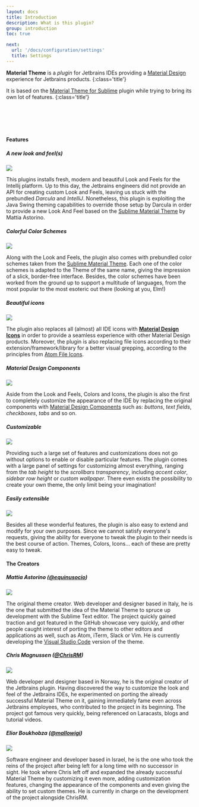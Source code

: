 ```yaml
---
layout: docs
title: Introduction
description: What is this plugin?
group: introduction
toc: true

next:
  url: '/docs/configuration/settings'
  title: Settings
---
```


**Material Theme** is a *plugin* for Jetbrains IDEs providing a
[Material Design](https://material.io/guidelines/)
experience for Jetbrains products.
{:class='title'}

It is based on the [Material Theme for Sublime](https://github.com/equinusocio/material-theme) plugin while trying to bring its own lot of features.
{:class='title'}

<div class="featimg theme-img" style="padding: 2rem"></div>

#### Features

##### A new look and feel(s)

<img class="promo-img" src="{{ site.img_folder | prepend: site.baseurl | replace: '//', '/' }}/lookandfeel.svg">

This plugins installs fresh, modern and beautiful Look and Feels for the Intellij platform.
Up to this day, the Jetbrains engineers did not provide an API for creating custom Look and Feels, leaving us
stuck with the prebundled *Darcula* and *IntelliJ*. Nonetheless, this plugin is exploiting the Java Swing theming capabilities
to override those setup by Darcula in order to provide a new Look And Feel based on the [Sublime Material Theme](https://github.com/equinusocio/material-theme) by Mattia Astorino.

##### Colorful Color Schemes

<img class="promo-img" src="{{ site.img_folder | prepend: site.baseurl | replace: '//', '/' }}/colorschemes.svg">

Along with the Look and Feels, the plugin also comes with prebundled color schemes taken from the [Sublime Material Theme](https://github.com/equinusocio/material-theme).
Each one of the color schemes is adapted to the Theme of the same name, giving the impression of a slick, border-free interface. Besides, the color schemes have been worked from the
ground up to support a multitude of languages, from the most popular to the most esoteric out there (looking at you, Elm!)

##### Beautiful icons

<img class="promo-img" src="{{ site.img_folder | prepend: site.baseurl | replace: '//', '/' }}/icons-folder.svg">


The plugin also replaces all (almost) all IDE icons with [**Material Design Icons**](https://materialdesignicons.com/) in order to provide a seamless experience with
other Material Design products. Moreover, the plugin is also replacing file icons according to their extension/framework/library for a better visual grepping, according
to the principles from [Atom File Icons](https://atom.io/packages/file-icons).

##### Material Design Components

<img class="promo-img" src="{{ site.img_folder | prepend: site.baseurl | replace: '//', '/' }}/background.svg">


Aside from the Look and Feels, Colors and Icons, the plugin is also the first to completely customize the appearance of the IDE
by replacing the original components with [Material Design Components](https://material.io/components/) such as: *buttons*, *text fields*, *checkboxes*, *tabs* and so on.

##### Customizable

<img class="promo-img" src="{{ site.img_folder | prepend: site.baseurl | replace: '//', '/' }}/customizable.svg">


Providing such a large set of features and customizations does not go without options to enable or disable particular features.
The plugin comes with a large panel of settings for customizing almost everything, ranging from the _tab height_ to the _scrollbars transparency_,
including _accent color_, _sidebar row height_ or _custom wallpaper_. There even exists the possibility to create
your own theme, the only limit being your imagination!

##### Easily extensible

<img class="promo-img" src="{{ site.img_folder | prepend: site.baseurl | replace: '//', '/' }}/extensible.svg">


Besides all these wonderful features, the plugin is also easy to extend and modify for your own purposes.
Since we cannot satisfy everyone's requests, giving the ability for everyone to tweak the plugin to their needs
is the best course of action. Themes, Colors, Icons... each of these are pretty easy to tweak.


#### The Creators

##### Mattia Astorino ([@equinusocio](https://github.com/equinusocio))

<img class="avatar-img" src="https://avatars1.githubusercontent.com/u/10454741?v=4&s=460">

The original theme creator. Web developer and designer based in Italy, he is the one that submitted the idea of the Material Theme to spruce up development
with the Sublime Text editor. The project quickly gained traction and got featured in the GitHub showcase very quickly, and other people caught interest of
porting the theme to other editors and applications as well, such as Atom, iTerm, Slack or Vim. He is currently developing the [Visual Studio Code](https://github.com/equinusocio/vsc-material-theme)
version of the theme.

##### Chris Magnussen ([@ChrisRM](https://github.com/chrisrm))

<img class="avatar-img" src="https://avatars3.githubusercontent.com/u/309292?v=4&s=460">

Web developer and designer based in Norway, he is the original creator of the Jetbrains plugin. Having discovered the way to customize the look and feel of
the Jetbrains IDEs, he experimented on porting the already successful Material Theme on it, gaining immediately fame even across Jetbrains employees, who
contributed to the project in its beginning. The project got famous very quickly, being referenced on Laracasts, blogs and tutorial videos.

##### Elior Boukhobza ([@mallowigi](https://github.com/mallowigi))

<img class="avatar-img" src="https://avatars1.githubusercontent.com/u/5015756?v=4&s=460">

Software engineer and developer based in Israel, he is the one who took the reins of the project after being left for a long time with no successor in sight.
He took where Chris left off and expanded the already successful Material Theme by customizing it even more, adding customization features, changing the appearance
of the components and even giving the ability to set custom themes. He is currently in charge on the development of the project alongside ChrisRM.
